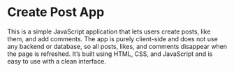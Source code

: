 # Create Post App

This is a simple JavaScript application that lets users create posts, like them, and add comments. The app is purely client-side and does not use any backend or database, so all posts, likes, and comments disappear when the page is refreshed. It’s built using HTML, CSS, and JavaScript and is easy to use with a clean interface.
